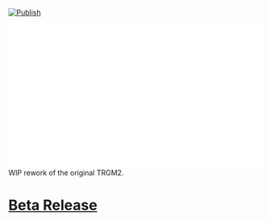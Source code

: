 [![Publish](https://github.com/theace0296/TRGM2.Malden/actions/workflows/publish.yml/badge.svg?branch=refactor)](https://github.com/theace0296/TRGM2.Malden/actions/workflows/publish.yml)

![TRGM Redux](TRGMReduxLogo.png)
WIP rework of the original TRGM2.

# [Beta Release](https://github.com/theace0296/TRGM2.Malden/releases/tag/v3.0.0-beta)
